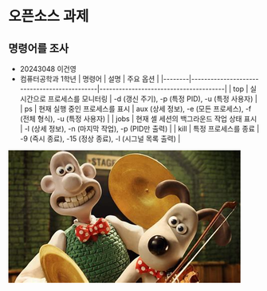 # 오픈소스 과제
## 명령어를 조사

+ 20243048 이건영
+ 컴퓨터공학과 1학년
| 명령어 | 설명                                          | 주요 옵션                              |
|--------|---------------------------------------------|---------------------------------------|
| top  | 실시간으로 프로세스를 모니터링               | -d (갱신 주기), -p (특정 PID), -u (특정 사용자) |
| ps   | 현재 실행 중인 프로세스를 표시               | aux (상세 정보), -e (모든 프로세스), -f (전체 형식), -u (특정 사용자) |
| jobs | 현재 셸 세션의 백그라운드 작업 상태 표시     | -l (상세 정보), -n (마지막 작업), -p (PID만 출력) |
| kill | 특정 프로세스를 종료                         | -9 (즉시 종료), -15 (정상 종료), -l (시그널 목록 출력) |

![그로밋](https://github.com/geonyeong26/igeonyeong/blob/main/OIP.jpeg)
